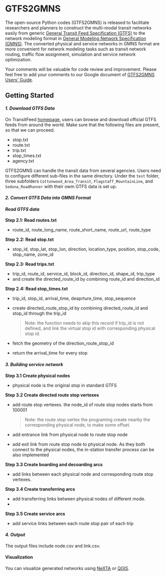 # GTFS2GMNS

The open-source Python codes (GTFS2GMNS) is released to facilitate researchers and planners to construct the multi-modal transit networks easily from generic [General Transit Feed Specification (GTFS)](https://gtfs.org/) to the network modeling format in [General Modeling Network Specification (GMNS)](https://github.com/zephyr-data-specs/GMNS). The converted physical and service networks in GMNS format are more convenient for network modeling tasks such as transit network routing, traffic flow assignment, simulation and service network optimization.

Your comments will be valuable for code review and improvement. Please feel free to add your comments to our Google document of [GTFS2GMNS Users' Guide](https://docs.google.com/document/d/1-A2g4ZjJu-gzusEKcSoOXzr95S3tv7sj/edit?usp=sharing&ouid=112385243549486266715&rtpof=true&sd=true).


## Getting Started

#### *1. Download GTFS Data*

On TransitFeed [homepage](https://transitfeeds.com/), users can browse and download official GTFS  feeds from around the world. Make sure that the following files are present, so that we can proceed.

* stop.txt
* route.txt
* trip.txt
* stop_times.txt
* agency.txt
 
GTFS2GMNS can handle the transit data from several agencies. Users need to configure different sub-files in the same directory. Under the `test` folder, three subfolders `Cottonwood_Area_Transit`, `Flagstaff_MountainLine`, and `Sedona_RoadRunner` with their owm GTFS data is set up.

#### *2. Convert GTFS Data into GMNS Format*

#### *Read GTFS data*

**Step 2.1: Read routes.txt**

- route_id, route_long_name, route_short_name, route_url, route_type

**Step 2.2: Read stop.txt**

- stop_id, stop_lat, stop_lon, direction, location_type, position, stop_code, stop_name, zone_id

**Step 2.3: Read trips.txt**

- trip_id, route_id, service_id, block_id, direction_id, shape_id, trip_type
- and create the directed_route_id by combining route_id and direction_id

**Step 2.4: Read stop_times.txt**

- trip_id, stop_id, arrival_time, deaprture_time, stop_sequence

- create directed_route_stop_id by combining directed_route_id and stop_id through the trip_id

  > Note: the function needs to skip this record if trip_id is not defined, and link the virtual stop id with corresponding physical stop id.

- fetch the geometry of the direction_route_stop_id

- return the arrival_time for every stop

#### *3. Building service network*

**Step 3.1 Create physical nodes**

- physical node is the original stop in standard GTFS

**Step 3.2 Create directed route stop vertexes**

- add route stop vertexes. the node_id of route stop nodes starts from 100001

  > Note: the route stop vertex the programing create nearby the corresponding physical node, to make some offset.

- add entrance link from physical node to route stop node
- add exit link from route stop node to physical node. As they both connect to the physical nodes, the in-station transfer process can be also implemented

**Step 3.3 Create boarding and decoarding arcs**

- add links between each physical node and corresponding route stop vertexes.

**Step 3.4 Create transferring arcs**

- add transferring links between physical nodes of different mode.
- 
**Step 3.5 Create service arcs**

- add service links between each route stop pair of each trip


#### *4. Output*

The output files include node.csv and link.csv.


#### Visualization

You can visualize generated networks using [NeXTA](https://github.com/xzhou99/NeXTA-GMNS) or [QGIS](https://qgis.org/).



